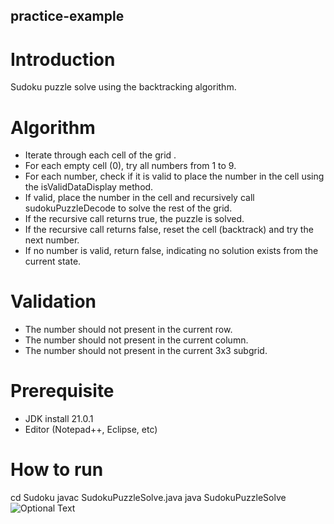 ## practice-example

# Introduction

Sudoku puzzle solve using the backtracking algorithm.

# Algorithm

- Iterate through each cell of the grid .
- For each empty cell (0), try all numbers from 1 to 9.
- For each number, check if it is valid to place the number in the cell using the isValidDataDisplay method.
- If valid, place the number in the cell and recursively call sudokuPuzzleDecode to solve the rest of the grid.
- If the recursive call returns true, the puzzle is solved.
- If the recursive call returns false, reset the cell (backtrack) and try the next number.
- If no number is valid, return false, indicating no solution exists from the current state.
	
# Validation

- The number should not present in the current row.
- The number should not present in the current column.
- The number should not present in the current 3x3 subgrid.

# Prerequisite

- JDK install 21.0.1
- Editor (Notepad++, Eclipse, etc)

# How to run
cd Sudoku
javac SudokuPuzzleSolve.java
java SudokuPuzzleSolve
![Optional Text](../asset/sudoku-puzzle-solve-console-output.png)